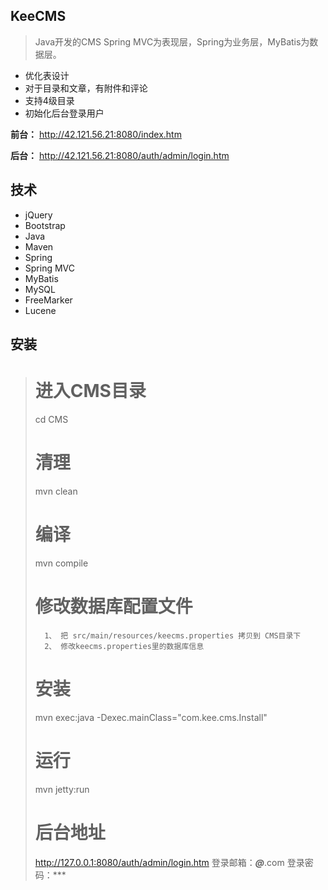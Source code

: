 ## KeeCMS

> Java开发的CMS
> Spring MVC为表现层，Spring为业务层，MyBatis为数据层。
>
* 优化表设计
* 对于目录和文章，有附件和评论
* 支持4级目录
* 初始化后台登录用户

**前台：** http://42.121.56.21:8080/index.htm

**后台：** http://42.121.56.21:8080/auth/admin/login.htm

## 技术
* jQuery
* Bootstrap
* Java
* Maven
* Spring
* Spring MVC
* MyBatis
* MySQL
* FreeMarker
* Lucene
## 安装
>	# 进入CMS目录
>	cd CMS
>	# 清理
>	mvn clean
>	# 编译
>	mvn compile
>	# 修改数据库配置文件
>		1、 把 src/main/resources/keecms.properties 拷贝到 CMS目录下
>		2、 修改keecms.properties里的数据库信息
>	# 安装
>	mvn exec:java -Dexec.mainClass="com.kee.cms.Install"
>	# 运行
>	mvn jetty:run
>	# 后台地址
>	http://127.0.0.1:8080/auth/admin/login.htm
>	登录邮箱：***@***.com
>	登录密码：***
>
>
